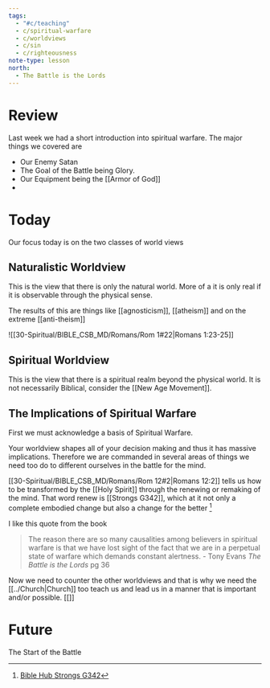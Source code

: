 ```yaml
---
tags:
  - "#c/teaching"
  - c/spiritual-warfare
  - c/worldviews
  - c/sin
  - c/righteousness
note-type: lesson
north:
  - The Battle is the Lords
---
```

# Review
Last week we had a short introduction into spiritual warfare. The major things we covered are
- Our Enemy Satan
- The Goal of the Battle being Glory.
- Our Equipment being the [[Armor of God]]
- 

# Today
Our focus today is on the two classes of world views

## Naturalistic Worldview
This is the view that there is only the natural world. More of a it is only real if it is observable through the physical sense.

The results of this are things like [[agnosticism]], [[atheism]] and on the extreme [[anti-theism]]

![[30-Spiritual/BIBLE_CSB_MD/Romans/Rom 1#22|Romans 1:23-25]]


## Spiritual Worldview
This is the view that there is a spiritual realm beyond the physical world. It is not necessarily Biblical, consider the [[New Age Movement]].



## The Implications of Spiritual Warfare
First we must acknowledge a basis of Spiritual Warfare.

Your worldview shapes all of your decision making and thus it has massive implications. Therefore we are commanded in several areas of things we need too do to different ourselves in the battle for the mind.

[[30-Spiritual/BIBLE_CSB_MD/Romans/Rom 12#2|Romans 12:2]] tells us how to be transformed by the [[Holy Spirit]] through the renewing or remaking of the mind. That word renew is [[Strongs G342]], which at it not only a complete embodied change but also a change for the better [^1]

I like this quote from the book

> The reason there are so many causalities among believers in spiritual warfare is that we have lost sight of the fact that we are in a perpetual state of warfare which demands constant alertness.
 \- Tony Evans *The Battle is the Lords* pg 36

Now we need to counter the other worldviews and that is why we need the [[../Church|Church]] too teach us and lead us in a manner that is important and/or possible. [[]]
# Future
The Start of the Battle



[^1]: [Bible Hub Strongs G342](https://biblehub.com/greek/342.htm)
